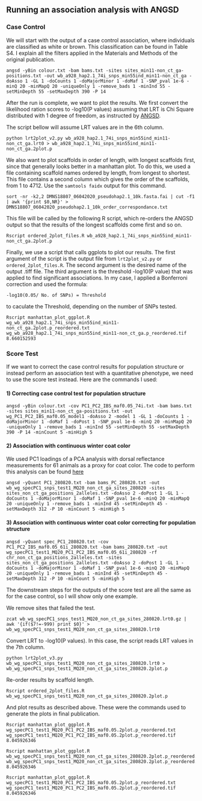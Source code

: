 ## Running an association analysis with ANGSD

### Case Control

We will start with the output of a case control association, where individuals are classified as white or brown. This classification can be found in Table S4. I explain all the filters applied in the Materials and Methods of the original publication.

```
angsd -yBin colour.txt -bam bams.txt -sites sites_min11-non_ct_ga-positions.txt -out wb_a928_hap2.1_74i_snps_min55ind_min11-non_ct_ga -doAsso 1 -GL 1 -doCounts 1 -doMajorMinor 1 -doMaf 1 -SNP_pval 1e-6 -minQ 20 -minMapQ 20 -uniqueOnly 1 -remove_bads 1 -minInd 55 -setMinDepth 55 -setMaxDepth 390 -P 14
```

After the run is complete, we want to plot the results. We first convert the likelihood ration scores to -log10(P values) assuming that LRT is Chi Square distributed with 1 degree of freedom, as instructed by [ANGSD](http://www.popgen.dk/angsd/index.php/Association). 

The script bellow will assume LRT values are in the 6th column.

```
python lrt2plot_v2.py wb_a928_hap2.1_74i_snps_min55ind_min11-non_ct_ga.lrt0 > wb_a928_hap2.1_74i_snps_min55ind_min11-non_ct_ga.2plot.p
```

We also want to plot scaffolds in order of length, with longest scaffolds first, since that generally looks better in a manhattan plot. To do this, we used a file containing scaffold names ordered by length, from longest to shortest. This file contains a second column which gives the order of the scaffolds, from 1 to 4712. Use the `samtools faidx` output for this command.

```
sort -nr -k2,2 DMNS18807_06042020_pseudohap2.1_10k.fasta.fai | cut -f1 | awk '{print $0,NR}' > DMNS18807_06042020_pseudohap2.1_10k_order_correspondance.txt
```

This file will be called by the following R script, which re-orders the ANGSD output so that the results of the longest scaffolds come first and so on.

```
Rscript ordered_2plot_files.R wb_a928_hap2.1_74i_snps_min55ind_min11-non_ct_ga.2plot.p
```

Finally, we use a script that calls ggplots to plot our results. The first argument of the script is the output file from `lrt2plot_v2.py` or `ordered_2plot_files.R`. The second argument is the desired name of the output .tiff file. The third argument is the threshold -log10(P value) that was applied to find significant associations. In my case, I applied a Bonferroni correction and used the formula:

```
-log10(0.05/ No. of SNPs) = Threshold 
```

to caculate the Threshold, depending on the number of SNPs tested.

```
Rscript manhattan_plot_ggplot.R wg_wb_a928_hap2.1_74i_snps_min55ind_min11-non_ct_ga.2plot.p_reordered.txt wg_wb_a928_hap2.1_74i_snps_min55ind_min11-non_ct_ga.p_reordered.tif 8.660152593
```

### Score Test

If we want to correct the case control results for population structure or instead perform an association test with a quantitative phenotype, we need to use the score test instead. Here are the commands I used:

#### 1) Correcting case control test for population structure
```
angsd -yBin colour.txt -cov PC1_PC2_IBS_maf0.05_74i.txt -bam bams.txt -sites sites_min11-non_ct_ga-positions.txt -out wg_PC1_PC2_IBS_maf0.05_model1 -doAsso 2 -model 1 -GL 1 -doCounts 1 -doMajorMinor 1 -doMaf 1 -doPost 1 -SNP_pval 1e-6 -minQ 20 -minMapQ 20 -uniqueOnly 1 -remove_bads 1 -minInd 55 -setMinDepth 55 -setMaxDepth 390 -P 14 -minCount 5 -minHigh 5
```

#### 2) Association with continuous winter coat color

We used PC1 loadings of a PCA analysis with dorsal reflectance measurements for 61 animals as a proxy for coat color. The code to perform this analysis can be found [here](https://github.com/MafaldaSFerreira/wtjr_winter_camouflage_evolution/blob/master/analyses_of_reflectance_data/README.md)

```
angsd -yQuant PC1_280820.txt -bam bams_PC_280820.txt -out wb_wg_specPC1_snps_test1_MQ20_non_ct_ga_sites_280820 -sites sites_non_ct_ga_positions_2alleles.txt -doAsso 2 -doPost 1 -GL 1 -doCounts 1 -doMajorMinor 1 -doMaf 1 -SNP_pval 1e-6 -minQ 20 -minMapQ 20 -uniqueOnly 1 -remove_bads 1 -minInd 45 -setMinDepth 45 -setMaxDepth 312 -P 10 -minCount 5 -minHigh 5
```

#### 3) Association with continuous winter coat color correcting for population structure 
```
angsd -yQuant spec_PC1_280820.txt -cov PC1_PC2_IBS_maf0.05_61i_280820.txt -bam bams_280820.txt -out wg_specPC1_test1_MQ20_PC1_PC2_IBS_maf0.05_61i_280820 -rf chr_non_ct_ga_positions_2alleles.txt -sites sites_non_ct_ga_positions_2alleles.txt -doAsso 2 -doPost 1 -GL 1 -doCounts 1 -doMajorMinor 1 -doMaf 1 -SNP_pval 1e-6 -minQ 20 -minMapQ 20 -uniqueOnly 1 -remove_bads 1 -minInd 45 -setMinDepth 45 -setMaxDepth 312 -P 10 -minCount 5 -minHigh 5
```

The downstream steps for the outputs of the score test are all the same as for the case control, so I will show only one example.

We remove sites that failed the test.

```
zcat wb_wg_specPC1_snps_test1_MQ20_non_ct_ga_sites_280820.lrt0.gz | awk '{if($7!=-999) print $0}' > wb_wg_specPC1_snps_test1_MQ20_non_ct_ga_sites_280820.lrt0
```

Convert LRT to -log10(P values). In this case, the script reads LRT values in the 7th column. 

```
python lrt2plot_v3.py wb_wg_specPC1_snps_test1_MQ20_non_ct_ga_sites_280820.lrt0 > wb_wg_specPC1_snps_test1_MQ20_non_ct_ga_sites_280820.2plot.p
```

Re-order results by scaffold length.

```
Rscript ordered_2plot_files.R wb_wg_specPC1_snps_test1_MQ20_non_ct_ga_sites_280820.2plot.p
```

And plot results as described above. These were the commands used to generate the plots in final publication.

```
Rscript manhattan_plot_ggplot.R wg_specPC1_test1_MQ20_PC1_PC2_IBS_maf0.05.2plot.p_reordered.txt wg_specPC1_test1_MQ20_PC1_PC2_IBS_maf0.05.2plot.p_reordered.tif 8.045926346

Rscript manhattan_plot_ggplot.R wb_wg_specPC1_snps_test1_MQ20_non_ct_ga_sites_280820.2plot.p_reordered.txt wb_wg_specPC1_snps_test1_MQ20_non_ct_ga_sites_280820.2plot.p_reordered.tif 8.045926346

Rscript manhattan_plot_ggplot.R wg_specPC1_test1_MQ20_PC1_PC2_IBS_maf0.05.2plot.p_reordered.txt wg_specPC1_test1_MQ20_PC1_PC2_IBS_maf0.05.2plot.p_reordered.tif 8.045926346
```
